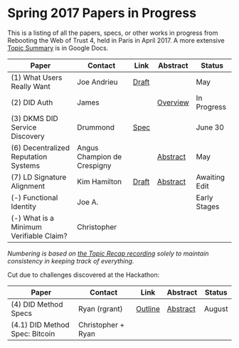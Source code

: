 # Spring 2017 Papers in Progress 

This is a listing of all the papers, specs, or other works in progress from Rebooting the Web of Trust 4, held in Paris in April 2017. A more extensive [Topic Summary](https://docs.google.com/document/d/1GfkNBAjT7-MGI_WN2CDPrLi87Okl09A39G2TemuhezI/edit?ts=58fa0f38) is in Google Docs.



| **Paper** | **Contact** | **Link** | **Abstract** | **Status** | 
|-----------|----------|----------|--------------|------------|
| (1) What Users Really Want | Joe Andrieu | [Draft](https://docs.google.com/document/d/1wpmku6n9usFCjixXvDluuUnYzK3OYKix5BdEmV5u-_w/edit) | | May | 
| (2) DID Auth | James | | [Overview](../event-documents/group-abstracts/did-auth) | In Progress |
| (3) DKMS DID Service Discovery | Drummond | [Spec](https://docs.google.com/document/d/1wtH7kejvu2OntZKbDQfLzxo-4zM3JTSnjcnxWvjEPLU/edit#heading=h.xa4gr2m3oax7) | | June 30 |
| (6) Decentralized Reputation Systems | Angus Champion de Crespigny | | [Abstract](../event-documents/group-abstracts/DesignConsiderationsOfDecentralizedReputationSystems_Abstract) | May |
| (7) LD Signature Alignment | Kim Hamilton | [Draft](ld-signatures) | [Abstract](../event-documents/group-abstracts/SignatureAlignmentAbstract) | Awaiting Edit |
| (-) Functional Identity | Joe A. | | | Early Stages |
| (-) What is a Minimum Verifiable Claim? | Christopher | 

_Numbering is based on [the Topic Recap recording](../event-documents/graphic-recording/Topic%20Recap.jpg) solely to maintain consistency in keeping track of everything._

Cut due to challenges discovered at the Hackathon:

| **Paper** | **Contact** | **Link** | **Abstract** | **Status** | 
|-----------|----------|----------|--------------|------------|
| (4) DID Method Specs | Ryan (rgrant) | [Outline](https://docs.google.com/document/d/15HWtXTDXcvyUjgAqnewPoZKbgSWhl-XiIDas1ip94Hs/edit) | [Abstract](../event-documents/group-abstracts/work-abstract-did-methods-btcr-pgpr) | August |
| (4.1) DID Method Spec: Bitcoin | Christopher + Ryan | | 
